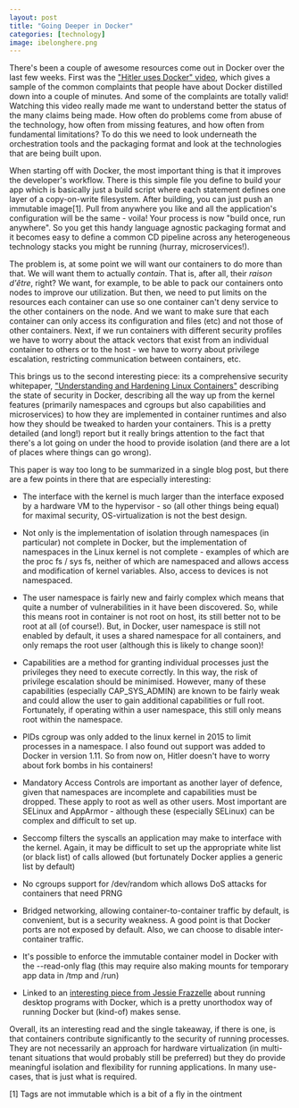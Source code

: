 ```yaml
---
layout: post
title: "Going Deeper in Docker"
categories: [technology]
image: ibelonghere.png
---
```


There's been a couple of awesome resources come out in Docker over the last few weeks. First was the ["Hitler uses Docker" video](https://www.youtube.com/watch?v=PivpCKEiQOQ), which gives a sample of the common complaints that people have about Docker distilled down into a couple of minutes. And some of the complaints are totally valid! Watching this video really made me want to understand better the status of the many claims being made. How often do problems come from abuse of the technology, how often from missing features, and how often from fundamental limitations? To do this we need to look underneath the orchestration tools and the packaging format and look at the technologies that are being built upon.

<!--more-->

When starting off with Docker, the most important thing is that it improves the developer's workflow. There is this simple file you define to build your app which is basically just a build script where each statement defines one layer of a copy-on-write filesystem. After building, you can just push an immutable image[1]. Pull from anywhere you like and all the application's configuration will be the same - voila! Your process is now "build once, run anywhere". So you get this handy language agnostic packaging format and it becomes easy to define a common CD pipeline across any heterogeneous technology stacks you might be running (hurray, microservices!).

The problem is, at some point we will want our containers to do more than that. We will want them to actually *contain*. That is, after all, their *raison d'être*, right? We want, for example, to be able to pack our containers onto nodes to improve our utilization. But then, we need to put limits on the resources each container can use so one container can't deny service to the other containers on the node. And we want to make sure that each container can only access its configuration and files (etc) and not those of other containers. Next, if we run containers with different security profiles we have to worry about the attack vectors that exist from an individual container to others or to the host - we have to worry about privilege escalation, restricting communication between containers, etc.

This brings us to the second interesting piece: its a comprehensive security whitepaper, ["Understanding and Hardening Linux Containers"](https://www.nccgroup.trust/globalassets/our-research/us/whitepapers/2016/april/ncc_group_understanding_hardening_linux_containers-10pdf/) describing the state of security in Docker, describing all the way up from the kernel features (primarily namespaces and cgroups but also capabilities and microservices) to how they are implemented in container runtimes and also how they should be tweaked to harden your containers. This is a pretty detailed (and long!) report but it really brings attention to the fact that there's a lot going on under the hood to provide isolation (and there are a lot of places where things can go wrong).

This paper is way too long to be summarized in a single blog post, but there are a few points in there that are especially interesting:

- The interface with the kernel is much larger than the interface exposed by a hardware VM to the hypervisor - so (all other things being equal) for maximal security, OS-virtualization is not the best design.

- Not only is the implementation of isolation through namespaces (in particular) not complete in Docker, but the implementation of namespaces in the Linux kernel is not complete - examples of which are the proc fs / sys fs, neither of which are namespaced and allows access and modification of kernel variables. Also, access to devices is not namespaced.

- The user namespace is fairly new and fairly complex which means that quite a number of vulnerabilities in it have been discovered. So, while this means root in container is not root on host, its still better not to be root at all (of course!). But, in Docker, user namespace is still not enabled by default, it uses a shared namespace for all containers, and only remaps the root user (although this is likely to change soon)!

- Capabilities are a method for granting individual processes just the privileges they need to execute correctly. In this way, the risk of privilege escalation should be minimised. However, many of these capabilities (especially CAP_SYS_ADMIN) are known to be fairly weak and could allow the user to gain additional capabilities or full root. Fortunately, if operating within a user namespace, this still only means root within the namespace.

- PIDs cgroup was only added to the linux kernel in 2015 to limit processes in a namespace. I also found out support was added to Docker in version 1.11. So from now on, Hitler doesn't have to worry about fork bombs in his containers!

- Mandatory Access Controls are important as another layer of defence, given that namespaces are incomplete and capabilities must be dropped. These apply to root as well as other users. Most important are SELinux and AppArmor - although these (especially SELinux) can be complex and difficult to set up.

- Seccomp filters the syscalls an application may make to interface with the kernel. Again, it may be difficult to set up the appropriate white list (or black list) of calls allowed (but fortunately Docker applies a generic list by default)

- No cgroups support for /dev/random which allows DoS attacks for containers that need PRNG

- Bridged networking, allowing container-to-container traffic by default, is convenient, but is a security weakness. A good point is that Docker ports are not exposed by default. Also, we can choose to disable inter-container traffic.

- It's possible to enforce the immutable container model in Docker with the --read-only flag (this may require also making mounts for temporary app data in /tmp and /run)

- Linked to an [interesting piece from Jessie Frazzelle](https://blog.jessfraz.com/post/docker-containers-on-the-desktop/) about running desktop programs with Docker, which is a pretty unorthodox way of running Docker but (kind-of) makes sense.

Overall, its an interesting read and the single takeaway, if there is one, is that containers contribute significantly to the security of running processes. They are not necessarily an approach for hardware virtualization (in multi-tenant situations that would probably still be preferred) but they do provide meaningful isolation and flexibility for running applications. In many use-cases, that is just what is required.

[1] Tags are not immutable which is a bit of a fly in the ointment   
